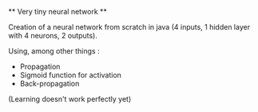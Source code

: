** Very tiny neural network **

Creation of a neural network from scratch in java (4 inputs, 1 hidden layer with 4 neurons, 2 outputs).

Using, among other things : 

- Propagation
- Sigmoid function for activation
- Back-propagation

(Learning doesn't work perfectly yet)


